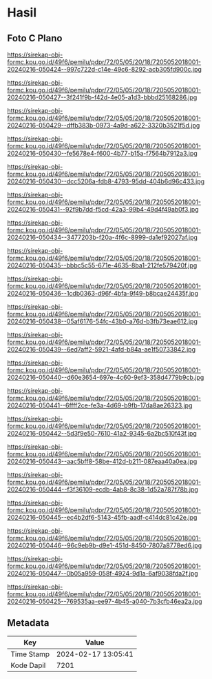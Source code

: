 # Hasil

## Foto C Plano

https://sirekap-obj-formc.kpu.go.id/49f6/pemilu/pdpr/72/05/05/20/18/7205052018001-20240216-050424--997c722d-c14e-49c6-8292-acb305fd900c.jpg

https://sirekap-obj-formc.kpu.go.id/49f6/pemilu/pdpr/72/05/05/20/18/7205052018001-20240216-050427--3f241f9b-f42d-4e05-a1d3-bbbd25168286.jpg

https://sirekap-obj-formc.kpu.go.id/49f6/pemilu/pdpr/72/05/05/20/18/7205052018001-20240216-050429--dffb383b-0973-4a9d-a622-3320b3521f5d.jpg

https://sirekap-obj-formc.kpu.go.id/49f6/pemilu/pdpr/72/05/05/20/18/7205052018001-20240216-050430--fe5678e4-f600-4b77-b15a-f7564b7912a3.jpg

https://sirekap-obj-formc.kpu.go.id/49f6/pemilu/pdpr/72/05/05/20/18/7205052018001-20240216-050430--dcc5206a-fdb8-4793-95dd-404b6d96c433.jpg

https://sirekap-obj-formc.kpu.go.id/49f6/pemilu/pdpr/72/05/05/20/18/7205052018001-20240216-050431--92f9b7dd-f5cd-42a3-99b4-49d4f49ab0f3.jpg

https://sirekap-obj-formc.kpu.go.id/49f6/pemilu/pdpr/72/05/05/20/18/7205052018001-20240216-050434--3477203b-f20a-4f6c-8999-da1ef92027af.jpg

https://sirekap-obj-formc.kpu.go.id/49f6/pemilu/pdpr/72/05/05/20/18/7205052018001-20240216-050435--bbbc5c55-671e-4635-8ba1-212fe579420f.jpg

https://sirekap-obj-formc.kpu.go.id/49f6/pemilu/pdpr/72/05/05/20/18/7205052018001-20240216-050436--1cdb0363-d96f-4bfa-9f49-b8bcae24435f.jpg

https://sirekap-obj-formc.kpu.go.id/49f6/pemilu/pdpr/72/05/05/20/18/7205052018001-20240216-050438--05af6176-54fc-43b0-a76d-b3fb73eae612.jpg

https://sirekap-obj-formc.kpu.go.id/49f6/pemilu/pdpr/72/05/05/20/18/7205052018001-20240216-050439--6ed7aff2-5921-4afd-b84a-ae1f50733842.jpg

https://sirekap-obj-formc.kpu.go.id/49f6/pemilu/pdpr/72/05/05/20/18/7205052018001-20240216-050440--d60e3654-697e-4c60-9ef3-358d4779b9cb.jpg

https://sirekap-obj-formc.kpu.go.id/49f6/pemilu/pdpr/72/05/05/20/18/7205052018001-20240216-050441--6ffff2ce-fe3a-4d69-b9fb-17da8ae26323.jpg

https://sirekap-obj-formc.kpu.go.id/49f6/pemilu/pdpr/72/05/05/20/18/7205052018001-20240216-050442--5d3f9e50-7610-41a2-9345-6a2bc510f43f.jpg

https://sirekap-obj-formc.kpu.go.id/49f6/pemilu/pdpr/72/05/05/20/18/7205052018001-20240216-050443--aac5bff8-58be-412d-b211-087eaa40a0ea.jpg

https://sirekap-obj-formc.kpu.go.id/49f6/pemilu/pdpr/72/05/05/20/18/7205052018001-20240216-050444--f3f36109-ecdb-4ab8-8c38-1d52a787f78b.jpg

https://sirekap-obj-formc.kpu.go.id/49f6/pemilu/pdpr/72/05/05/20/18/7205052018001-20240216-050445--ec4b2df6-5143-45fb-aadf-c414dc81c42e.jpg

https://sirekap-obj-formc.kpu.go.id/49f6/pemilu/pdpr/72/05/05/20/18/7205052018001-20240216-050446--96c9eb9b-d9e1-451d-8450-7807a8778ed6.jpg

https://sirekap-obj-formc.kpu.go.id/49f6/pemilu/pdpr/72/05/05/20/18/7205052018001-20240216-050447--0b05a959-058f-4924-9d1a-6af9038fda2f.jpg

https://sirekap-obj-formc.kpu.go.id/49f6/pemilu/pdpr/72/05/05/20/18/7205052018001-20240216-050425--769535aa-ee97-4b45-a040-7b3cfb46ea2a.jpg


## Metadata

| Key        | Value               |
| ---------- | ------------------- |
| Time Stamp | 2024-02-17 13:05:41 |
| Kode Dapil | 7201                |



